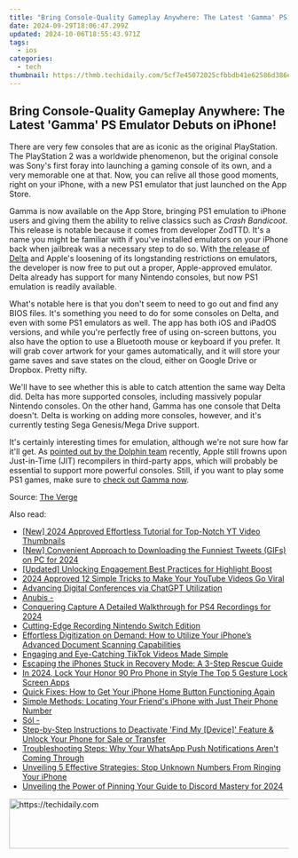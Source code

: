 ```yaml
---
title: "Bring Console-Quality Gameplay Anywhere: The Latest 'Gamma' PS Emulator Debuts on iPhone!"
date: 2024-09-29T18:06:47.299Z
updated: 2024-10-06T18:55:43.971Z
tags:
  - ios
categories:
  - tech
thumbnail: https://thmb.techidaily.com/5cf7e45072025cfbbdb41e62586d386e0a0a7b2115c18b01f985181746d9f291.jpg
---
```


## Bring Console-Quality Gameplay Anywhere: The Latest 'Gamma' PS Emulator Debuts on iPhone!

There are very few consoles that are as iconic as the original PlayStation. The PlayStation 2 was a worldwide phenomenon, but the original console was Sony's first foray into launching a gaming console of its own, and a very memorable one at that. Now, you can relive all those good moments, right on your iPhone, with a new PS1 emulator that just launched on the App Store.

 Gamma is now available on the App Store, bringing PS1 emulation to iPhone users and giving them the ability to relive classics such as _Crash Bandicoot_. This release is notable because it comes from developer ZodTTD. It's a name you might be familiar with if you've installed emulators on your iPhone back when jailbreak was a necessary step to do so. With [the release of Delta](https://tech-revival.techidaily.com/gptzeros-role-spotlight-on-ai-generated-literature/) and Apple's loosening of its longstanding restrictions on emulators, the developer is now free to put out a proper, Apple-approved emulator. Delta already has support for many Nintendo consoles, but now PS1 emulation is readily available.

 What's notable here is that you don't seem to need to go out and find any BIOS files. It's something you need to do for some consoles on Delta, and even with some PS1 emulators as well. The app has both iOS and iPadOS versions, and while you're perfectly free of using on-screen buttons, you also have the option to use a Bluetooth mouse or keyboard if you prefer. It will grab cover artwork for your games automatically, and it will store your game saves and save states on the cloud, either on Google Drive or Dropbox. Pretty nifty.

 We'll have to see whether this is able to catch attention the same way Delta did. Delta has more supported consoles, including massively popular Nintendo consoles. On the other hand, Gamma has one console that Delta doesn't. Delta is working on adding more consoles, however, and it's currently testing Sega Genesis/Mega Drive support.

 It's certainly interesting times for emulation, although we're not sure how far it'll get. As [pointed out by the Dolphin team](https://youtube-blog.techidaily.com/ed-supercharge-your-youtube-videos-best-mac-mp4-tools/) recently, Apple still frowns upon Just-in-Time (JIT) recompilers in third-party apps, which will probably be essential to support more powerful consoles. Still, if you want to play some PS1 games, make sure to [check out Gamma now](https://apps.apple.com/us/app/gamma-game-emulator/id6499106870).

 Source: [The Verge](https://www.theverge.com/2024/5/12/24154703/gamma-ps1-emulator-iphone-ios-apple-app-store)

<ins class="adsbygoogle"
     style="display:block"
     data-ad-format="autorelaxed"
     data-ad-client="ca-pub-7571918770474297"
     data-ad-slot="1223367746"></ins>

<ins class="adsbygoogle"
     style="display:block"
     data-ad-client="ca-pub-7571918770474297"
     data-ad-slot="8358498916"
     data-ad-format="auto"
     data-full-width-responsive="true"></ins>

<span class="atpl-alsoreadstyle">Also read:</span>
<div><ul>
<li><a href="https://facebook-video-footage.techidaily.com/new-2024-approved-effortless-tutorial-for-top-notch-yt-video-thumbnails/"><u>[New] 2024 Approved Effortless Tutorial for Top-Notch YT Video Thumbnails</u></a></li>
<li><a href="https://twitter-clips.techidaily.com/new-convenient-approach-to-downloading-the-funniest-tweets-gifs-on-pc-for-2024/"><u>[New] Convenient Approach to Downloading the Funniest Tweets (GIFs) on PC for 2024</u></a></li>
<li><a href="https://instagram-video-files.techidaily.com/updated-unlocking-engagement-best-practices-for-highlight-boost/"><u>[Updated] Unlocking Engagement Best Practices for Highlight Boost</u></a></li>
<li><a href="https://youtube-clips.techidaily.com/2024-approved-12-simple-tricks-to-make-your-youtube-videos-go-viral/"><u>2024 Approved 12 Simple Tricks to Make Your YouTube Videos Go Viral</u></a></li>
<li><a href="https://tech-haven.techidaily.com/advancing-digital-conferences-via-chatgpt-utilization/"><u>Advancing Digital Conferences via ChatGPT Utilization</u></a></li>
<li><a href="https://os-tips.techidaily.com/anubis/"><u>Anubis -</u></a></li>
<li><a href="https://screen-mirroring-recording.techidaily.com/conquering-capture-a-detailed-walkthrough-for-ps4-recordings-for-2024/"><u>Conquering Capture A Detailed Walkthrough for PS4 Recordings for 2024</u></a></li>
<li><a href="https://screen-mirroring-recording.techidaily.com/cutting-edge-recording-nintendo-switch-edition/"><u>Cutting-Edge Recording Nintendo Switch Edition</u></a></li>
<li><a href="https://os-tips.techidaily.com/effortless-digitization-on-demand-how-to-utilize-your-iphones-advanced-document-scanning-capabilities/"><u>Effortless Digitization on Demand: How to Utilize Your iPhone’s Advanced Document Scanning Capabilities</u></a></li>
<li><a href="https://tiktok-clips.techidaily.com/engaging-and-eye-catching-tiktok-videos-made-simple/"><u>Engaging and Eye-Catching TikTok Videos Made Simple</u></a></li>
<li><a href="https://os-tips.techidaily.com/escaping-the-iphones-stuck-in-recovery-mode-a-3-step-rescue-guide/"><u>Escaping the iPhones Stuck in Recovery Mode: A 3-Step Rescue Guide</u></a></li>
<li><a href="https://unlock-android.techidaily.com/in-2024-lock-your-honor-90-pro-phone-in-style-the-top-5-gesture-lock-screen-apps-by-drfone-android/"><u>In 2024, Lock Your Honor 90 Pro Phone in Style The Top 5 Gesture Lock Screen Apps</u></a></li>
<li><a href="https://os-tips.techidaily.com/quick-fixes-how-to-get-your-iphone-home-button-functioning-again/"><u>Quick Fixes: How to Get Your iPhone Home Button Functioning Again</u></a></li>
<li><a href="https://os-tips.techidaily.com/simple-methods-locating-your-friends-iphone-with-just-their-phone-number/"><u>Simple Methods: Locating Your Friend's iPhone with Just Their Phone Number</u></a></li>
<li><a href="https://os-tips.techidaily.com/sol/"><u>Sól -</u></a></li>
<li><a href="https://os-tips.techidaily.com/step-by-step-instructions-to-deactivate-find-my-device-feature-and-unlock-your-phone-for-sale-or-transfer/"><u>Step-by-Step Instructions to Deactivate 'Find My [Device]' Feature & Unlock Your Phone for Sale or Transfer</u></a></li>
<li><a href="https://os-tips.techidaily.com/troubleshooting-steps-why-your-whatsapp-push-notifications-arent-coming-through/"><u>Troubleshooting Steps: Why Your WhatsApp Push Notifications Aren't Coming Through</u></a></li>
<li><a href="https://os-tips.techidaily.com/unveiling-5-effective-strategies-stop-unknown-numbers-from-ringing-your-iphone/"><u>Unveiling 5 Effective Strategies: Stop Unknown Numbers From Ringing Your iPhone</u></a></li>
<li><a href="https://discord-videos.techidaily.com/unveiling-the-power-of-pinning-your-guide-to-discord-mastery-for-2024/"><u>Unveiling the Power of Pinning Your Guide to Discord Mastery for 2024</u></a></li>
</ul></div>

<!-- affiliate ads begin -->
<a href="https://appsumo.8odi.net/c/5597632/2118306/7443" target="_top" id="2118306">
  <img src="//a.impactradius-go.com/display-ad/7443-2118306" border="0" alt="https://techidaily.com" width="728" height="90"/>
</a>
<img height="0" width="0" src="https://appsumo.8odi.net/i/5597632/2118306/7443" style="position:absolute;visibility:hidden;" border="0" />
<!-- affiliate ads end -->

